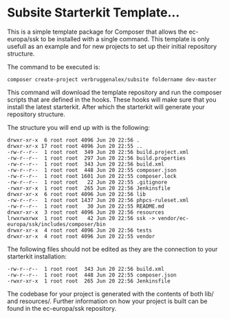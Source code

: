 # Subsite Starterkit Template...

This is a simple template package for Composer that allows the ec-europa/ssk to
be installed with a single command. This template is only usefull as an example
and for new projects to set up their initial repository structure.

The command to be executed is:
```
composer create-project verbruggenalex/subsite foldername dev-master
```

This command will download the template repository and run the composer scripts
that are defined in the hooks. These hooks will make sure that you install the
latest starterkit. After which the starterkit will generate your repository
structure.

The structure you will end up with is the following:
```
drwxr-xr-x  6 root root 4096 Jun 20 22:56 .
drwxr-xr-x 17 root root 4096 Jun 20 22:55 ..
-rw-r--r--  1 root root  349 Jun 20 22:56 build.project.xml
-rw-r--r--  1 root root  297 Jun 20 22:56 build.properties
-rw-r--r--  1 root root  343 Jun 20 22:56 build.xml
-rw-r--r--  1 root root  448 Jun 20 22:55 composer.json
-rw-r--r--  1 root root 1601 Jun 20 22:55 composer.lock
-rw-r--r--  1 root root   22 Jun 20 22:55 .gitignore
-rwxr-xr-x  1 root root  265 Jun 20 22:56 Jenkinsfile
drwxr-xr-x  6 root root 4096 Jun 20 22:56 lib
-rw-r--r--  1 root root 1437 Jun 20 22:56 phpcs-ruleset.xml
-rw-r--r--  1 root root   30 Jun 20 22:55 README.md
drwxr-xr-x  3 root root 4096 Jun 20 22:56 resources
lrwxrwxrwx  1 root root   42 Jun 20 22:56 ssk -> vendor/ec-europa/ssk/includes/composer/bin
drwxr-xr-x  4 root root 4096 Jun 20 22:56 tests
drwxr-xr-x  4 root root 4096 Jun 20 22:55 vendor
```

The following files should not be edited as they are the connection to your
starterkit installation:
```
-rw-r--r--  1 root root  343 Jun 20 22:56 build.xml
-rw-r--r--  1 root root  448 Jun 20 22:55 composer.json
-rwxr-xr-x  1 root root  265 Jun 20 22:56 Jenkinsfile
```

The codebase for your project is generated with the contents of both lib/ and
resources/. Further information on how your project is built can be found in
the ec-europa/ssk repository.
